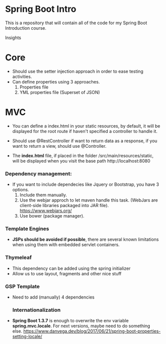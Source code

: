 # Spring Boot Intro

This is a repository that will contain all of the code for my Spring Boot Introduction course.


Insights

 # **Core**     

* Should use the setter injection approach in order to ease testing activities.
* Can define properties using 3 approaches.
     1. Properties file
     2. YML properties file (Superset of JSON)
     


# **MVC**

* You can define a index.html in your static resources, by default, it will be displayed for the root route if haven't specified a controller to handle it.

* Should use @RestController if want to return data as a response, if you want to return a view, should use @Controller.
* The **index.html** file, if placed in the folder /src/main/resources/static, will be displayed when you visit the base path http://localhost:8080

### Dependency management:
* If you want to include dependecies like Jquery or Bootstrap, you have 3 options.
    1. Include them manually.
    2. Use the webjar approch to let maven handle this task. (WebJars are client-side libraries packaged into JAR file).
    https://www.webjars.org/
    3. Use bower (package manager).
    
 ### Template Engines
 
 * **JSPs should be avoided if possible**, there are several known limitations when using them with embedded servlet containers.
 
 ### Thymeleaf
 * This dependency can be added using the spring initializer
 * Allow us to use layout, fragments and other nice stuff
  
 ### GSP Template
 * Need to add (manually) 4 dependencies
 
   ### Internationalization
  
 * **Spring Boot 1.3.7** is enough to overwrite the env variable **spring.mvc.locale**. For next versions, maybe need to do something else. https://www.danvega.dev/blog/2017/06/21/spring-boot-properties-setting-locale/
    




